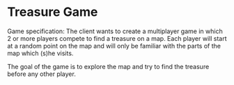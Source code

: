 Treasure Game
===================

Game specification:
The client wants to create a multiplayer game in which 2 or more players compete to 
find a treasure on a map. Each player will start at a random point on the map and 
will only be familiar with the parts of the map which (s)he visits. 
 
The goal of the game is to explore the map and try to find the treasure before any 
other player.

